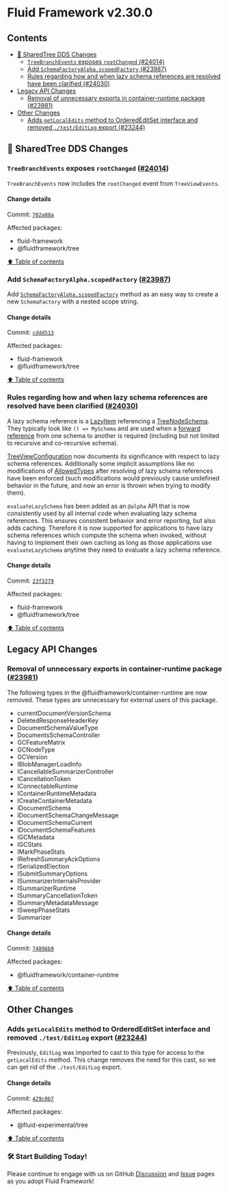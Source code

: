<!-- THIS IS AN AUTOGENERATED FILE. DO NOT EDIT THIS FILE DIRECTLY. -->

# Fluid Framework v2.30.0

## Contents

- [🌳 SharedTree DDS Changes](#-sharedtree-dds-changes)
  - [`TreeBranchEvents` exposes `rootChanged` (#24014)](#treebranchevents-exposes-rootchanged-24014)
  - [Add `SchemaFactoryAlpha.scopedFactory` (#23987)](#add-schemafactoryalphascopedfactory-23987)
  - [Rules regarding how and when lazy schema references are resolved have been clarified (#24030)](#rules-regarding-how-and-when-lazy-schema-references-are-resolved-have-been-clarified-24030)
- [Legacy API Changes](#legacy-api-changes)
  - [Removal of unnecessary exports in container-runtime package (#23981)](#removal-of-unnecessary-exports-in-container-runtime-package-23981)
- [Other Changes](#other-changes)
  - [Adds `getLocalEdits` method to OrderedEditSet interface and removed `./test/EditLog` export (#23244)](#adds-getlocaledits-method-to-orderededitset-interface-and-removed-testeditlog-export-23244)

## 🌳 SharedTree DDS Changes

### `TreeBranchEvents` exposes `rootChanged` ([#24014](https://github.com/microsoft/FluidFramework/issues/24014))

`TreeBranchEvents` now includes the `rootChanged` event from `TreeViewEvents`.

#### Change details

Commit: [`702a08a`](https://github.com/microsoft/FluidFramework/commit/702a08af83206c21e1016ca47051052fa8554aa5)

Affected packages:

- fluid-framework
- @fluidframework/tree

[⬆️ Table of contents](#contents)

### Add `SchemaFactoryAlpha.scopedFactory` ([#23987](https://github.com/microsoft/FluidFramework/issues/23987))

Add [`SchemaFactoryAlpha.scopedFactory`](https://fluidframework.com/docs/api/fluid-framework/schemafactoryalpha-class) method as an easy way to create a new `SchemaFactory` with a nested scope string.

#### Change details

Commit: [`cddd513`](https://github.com/microsoft/FluidFramework/commit/cddd5139c3e070ef26db55331528435a99c0a1b1)

Affected packages:

- fluid-framework
- @fluidframework/tree

[⬆️ Table of contents](#contents)

### Rules regarding how and when lazy schema references are resolved have been clarified ([#24030](https://github.com/microsoft/FluidFramework/issues/24030))

A lazy schema reference is a [LazyItem](https://fluidframework.com/docs/api/fluid-framework/lazyitem-typealias) referencing a [TreeNodeSchema](https://fluidframework.com/docs/api/fluid-framework/treenodeschema-typealias). They typically look like `() => MySchema` and are used when a [forward reference](https://en.wikipedia.org/wiki/Forward_declaration#Forward_reference) from one schema to another is required (including but not limited to recursive and co-recursive schema).

[TreeViewConfiguration](https://fluidframework.com/docs/api/fluid-framework/treeviewconfiguration-class#_constructor_-constructor) now documents its significance with respect to lazy schema references. Additionally some implicit assumptions like no modifications of [AllowedTypes](https://fluidframework.com/docs/api/fluid-framework/allowedtypes-typealias) after resolving of lazy schema references have been enforced (such modifications would previously cause undefined behavior in the future, and now an error is thrown when trying to modify them).

`evaluateLazySchema` has been added as an `@alpha` API that is now consistently used by all internal code when evaluating lazy schema references. This ensures consistent behavior and error reporting, but also adds caching. Therefore it is now supported for applications to have lazy schema references which compute the schema when invoked, without having to implement their own caching as long as those applications use `evaluateLazySchema` anytime they need to evaluate a lazy schema reference.

#### Change details

Commit: [`23f3279`](https://github.com/microsoft/FluidFramework/commit/23f32794dbd3672dcc18e2a9ba2f16f4bf1241f0)

Affected packages:

- fluid-framework
- @fluidframework/tree

[⬆️ Table of contents](#contents)

## Legacy API Changes

### Removal of unnecessary exports in container-runtime package ([#23981](https://github.com/microsoft/FluidFramework/issues/23981))

The following types in the @fluidframework/container-runtime are now removed. These types are unnecessary for external users of this package.

- currentDocumentVersionSchema
- DeletedResponseHeaderKey
- DocumentSchemaValueType
- DocumentsSchemaController
- GCFeatureMatrix
- GCNodeType
- GCVersion
- IBlobManagerLoadInfo
- ICancellableSummarizerController
- ICancellationToken
- IConnectableRuntime
- IContainerRuntimeMetadata
- ICreateContainerMetadata
- IDocumentSchema
- IDocumentSchemaChangeMessage
- IDocumentSchemaCurrent
- IDocumentSchemaFeatures
- IGCMetadata
- IGCStats
- IMarkPhaseStats
- IRefreshSummaryAckOptions
- ISerializedElection
- ISubmitSummaryOptions
- ISummarizerInternalsProvider
- ISummarizerRuntime
- ISummaryCancellationToken
- ISummaryMetadataMessage
- ISweepPhaseStats
- Summarizer

#### Change details

Commit: [`74896b9`](https://github.com/microsoft/FluidFramework/commit/74896b92e8878911e9e4874a8ac45e659a293110)

Affected packages:

- @fluidframework/container-runtime

[⬆️ Table of contents](#contents)

## Other Changes

### Adds `getLocalEdits` method to OrderedEditSet interface and removed `./test/EditLog` export ([#23244](https://github.com/microsoft/FluidFramework/issues/23244))

Previously, `EditLog` was imported to cast to this type for access to the `getLocalEdits` method. This change removes the need for this cast, so we can get rid of the `./test/EditLog` export.

#### Change details

Commit: [`429c0b7`](https://github.com/microsoft/FluidFramework/commit/429c0b717f37d18da0311dd69fcfc3bd10fea13c)

Affected packages:

- @fluid-experimental/tree

[⬆️ Table of contents](#contents)

### 🛠️ Start Building Today!

Please continue to engage with us on GitHub [Discussion](https://github.com/microsoft/FluidFramework/discussions) and [Issue](https://github.com/microsoft/FluidFramework/issues) pages as you adopt Fluid Framework!
